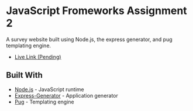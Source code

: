 # JavaScript Fromeworks Assignment 2

A survey website built using Node.js, the express generator, and pug templating engine.

* [Live Link (Pending)](#)

## Built With

* [Node.js](https://nodejs.org/) - JavaScript runtime
* [Express-Generator](https://www.npmjs.com/package/express-generator) - Application generator
* [Pug](https://pugjs.org/api/getting-started.html) - Templating engine

